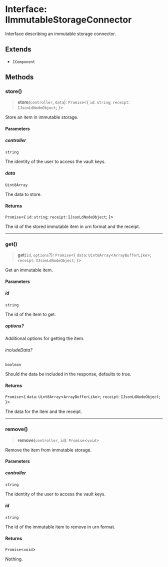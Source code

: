 # Interface: IImmutableStorageConnector

Interface describing an immutable storage connector.

## Extends

- `IComponent`

## Methods

### store()

> **store**(`controller`, `data`): `Promise`\<\{ `id`: `string`; `receipt`: `IJsonLdNodeObject`; \}\>

Store an item in immutable storage.

#### Parameters

##### controller

`string`

The identity of the user to access the vault keys.

##### data

`Uint8Array`

The data to store.

#### Returns

`Promise`\<\{ `id`: `string`; `receipt`: `IJsonLdNodeObject`; \}\>

The id of the stored immutable item in urn format and the receipt.

***

### get()

> **get**(`id`, `options`?): `Promise`\<\{ `data`: `Uint8Array`\<`ArrayBufferLike`\>; `receipt`: `IJsonLdNodeObject`; \}\>

Get an immutable item.

#### Parameters

##### id

`string`

The id of the item to get.

##### options?

Additional options for getting the item.

###### includeData?

`boolean`

Should the data be included in the response, defaults to true.

#### Returns

`Promise`\<\{ `data`: `Uint8Array`\<`ArrayBufferLike`\>; `receipt`: `IJsonLdNodeObject`; \}\>

The data for the item and the receipt.

***

### remove()

> **remove**(`controller`, `id`): `Promise`\<`void`\>

Remove the item from immutable storage.

#### Parameters

##### controller

`string`

The identity of the user to access the vault keys.

##### id

`string`

The id of the immutable item to remove in urn format.

#### Returns

`Promise`\<`void`\>

Nothing.
